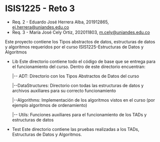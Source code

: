 # ISIS1225 - Reto 3

* Req. 2 - Eduardo José Herrera Alba, 201912865, ej.herrera@uniandes.edu.co
* Req. 3 - María José Cely Ortiz, 202011803, m.cely@uniandes.edu.co

Este proyecto contiene los Tipos abstractos de datos, estructuras de datos y algoritmos requeridos por el curso ISIS1225-Estructuras de Datos y Algoritmos

- Lib
Este directorio contiene todo el código de base que se entrega para el funcionamiento del curso.  Dentro de este directorio encuentran:
    
    |-- ADT:  Directorio con los Tipos Abstractos de Datos del curso

    |--DataStructures: Directorio con todas las estructuras de datos y archivos auxiliares para su     correcto funcionamiento

    |--Algorithms: Implementación de los algoritmos vistos en el curso (por ejemplo algoritmos de ordenamiento)

    |-- Utils: Funciones auxiliares para el funcionamiento de los TADs y estructuras de datos

- Test
Este directorio contiene las pruebas realizadas a los TADs, Estructuras de Datos y Algoritmos.
